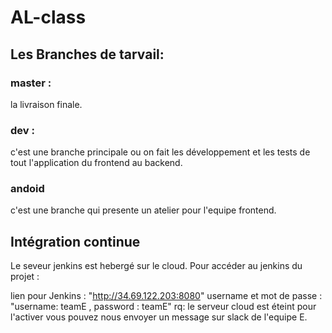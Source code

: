 # AL-class

## Les Branches de tarvail:
### master :
la livraison finale.
### dev :
c'est une branche principale ou on fait les développement et les tests de tout l'application du frontend au backend.
### andoid 
c'est une branche qui presente un atelier pour l'equipe frontend.

## Intégration continue
 Le seveur jenkins est hebergé sur le cloud. Pour accéder au jenkins du projet :
 
 lien pour Jenkins : "http://34.69.122.203:8080" 
 username et mot de passe : "username: teamE , password : teamE"
 rq: le serveur cloud est éteint pour l'activer vous pouvez nous envoyer un message sur slack de l'equipe E.

